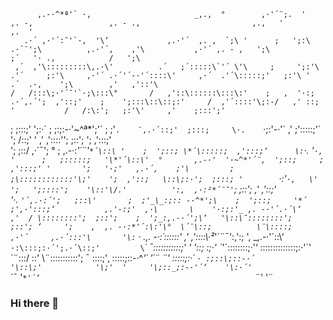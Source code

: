 
          ,.-·^*ª'` ·,                       _,.,  °        ,·'´¨;.  '                                ,. -,                 ,. - .,                         ,.,   '               ,.  '       
       .·´ ,·'´:¯'`·,  '\‘             ,.·'´  ,. ,  `;\ '      ;   ';:\           .·´¨';\          ,.·'´,    ,'\           ,·'´ ,. - ,   ';\                   ;´   '· .,            /   ';\       
     ,´  ,'\:::::::::\,.·\'          .´   ;´:::::\`'´ \'\     ;     ';:'\      .'´     ;:'\     ,·'´ .·´'´-·'´::::\'     ,·´  .'´\:::::;'   ;:'\ '              .´  .-,    ';\        ,'   ,'::'\      
    /   /:::\;·'´¯'`·;\:::\°       /   ,'::\::::::\:::\:'    ;   ,  '·:;  .·´,.´';  ,'::;'    ;    ';:::\::\::;:'     /  ,'´::::'\;:-/   ,' ::;  '           /   /:\:';   ;:'\'     ,'    ;:::';'     
   ;   ;:::;'          '\;:·´      ;   ;:;:-·'~^ª*';\'´     ;   ;'`.    ¨,.·´::;'  ;:::;     \·.    `·;:'-·'´      ,'   ;':::::;'´ ';   /\::;' '           ,'  ,'::::'\';  ;::';     ';   ,':::;'      
  ';   ;::/      ,·´¯';  °        ;  ,.-·:*'´¨'`*´\::\ '    ;  ';::; \*´\:::::;  ,':::;‘      \:`·.   '`·,  '      ;   ;:::::;   '\*'´\::\'  °       ,.-·'  '·~^*'´¨,  ';::;     ;  ,':::;' '      
  ';   '·;'   ,.·´,    ;'\         ;   ;\::::::::::::'\;'    ';  ,'::;   \::\;:·';  ;:::; '        `·:'`·,   \'       ';   ';::::';    '\::'\/.'          ':,  ,·:²*´¨¯'`;  ;::';    ,'  ,'::;'         
  \'·.    `'´,.·:´';   ;::\'       ;  ;'_\_:;:: -·^*';\    ;  ';::;     '*´  ;',·':::;‘           ,.'-:;'  ,·\       \    '·:;:'_ ,. -·'´.·´\‘        ,'  / \::::::::';  ;::';    ;  ';_:,.-·´';\‘  
   '\::\¯::::::::';   ;::'; ‘     ';    ,  ,. -·:*'´:\:'\°  \´¨\::;          \¨\::::;       ,·'´     ,.·´:::'\       '\:` ·  .,.  -·:´::::::\'      ,' ,'::::\·²*'´¨¯':,'\:;     ',   _,.-·'´:\:\‘ 
     `·:\:::;:·´';.·´\::;'         \`*´ ¯\:::::::::::\;' '  '\::\;            \:\;·'         \`*'´\::::::::;·'‘        \:::::::\:::::::;:·'´'       \`¨\:::/          \::\'      \¨:::::::::::\'; 
         ¯      \::::\;'‚           \:::::\;::-·^*'´         '´¨               ¨'            \::::\:;:·´               `· :;::\;::-·´             '\::\;'            '\;'  '     '\;::_;:-·'´‘   
                  '\:·´'               `*´¯                                                   '`*'´‘                                                `¨'                          '¨            



### Hi there 👋
<!--
⚡ I’m currently working on OTK game more details soon.


**gemscal/gemscal** is a ✨ _special_ ✨ repository because its `README.md` (this file) appears on your GitHub profile.

Here are some ideas to get you started:

-  ...
- 🌱 I’m currently learning ...
- 👯 I’m looking to collaborate on ...
- 🤔 I’m looking for help with ...
- 💬 Ask me about ...
- 📫 How to reach me: ...
- 😄 Pronouns: ...
- ⚡ Fun fact: ...
-->
